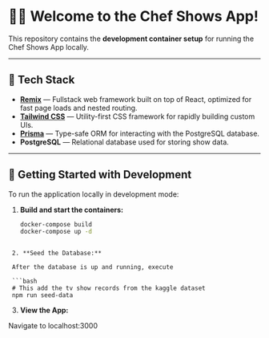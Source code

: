 # 👨‍🍳 Welcome to the Chef Shows App!

This repository contains the **development container setup** for running the Chef Shows App locally.

---

## 🧱 Tech Stack

- [**Remix**](https://remix.run/) — Fullstack web framework built on top of React, optimized for fast page loads and nested routing.
- [**Tailwind CSS**](https://tailwindcss.com/) — Utility-first CSS framework for rapidly building custom UIs.
- [**Prisma**](https://www.prisma.io/) — Type-safe ORM for interacting with the PostgreSQL database.
- **PostgreSQL** — Relational database used for storing show data.

---

## 🚀 Getting Started with Development

To run the application locally in development mode:

1. **Build and start the containers:**

   ```bash
   docker-compose build
   docker-compose up -d
```

 2. **Seed the Database:**

 After the database is up and running, execute

 ```bash
 # This add the tv show records from the kaggle dataset
 npm run seed-data
 ```

3. **View the App:**

Navigate to localhost:3000




